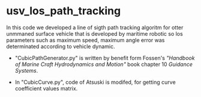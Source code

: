 # usv_los_path_tracking

In this code we developed a line of sigth path tracking algoritm for otter unmmaned surface vehicle that is developed by maritime robotic so los parameters such as maximum speed, maximum angle error was determinated according to vehicle dynamic.


- "CubicPathGenerator.py" is written by benefit form Fossen's *"Handbook of Marine Craft Hydrodynamics and Motion"* book chapter 10 *Guidance Systems*.

- In "CubicCurve.py", code of Atsuski is modifed, for getting curve coefficient values matrix. 
